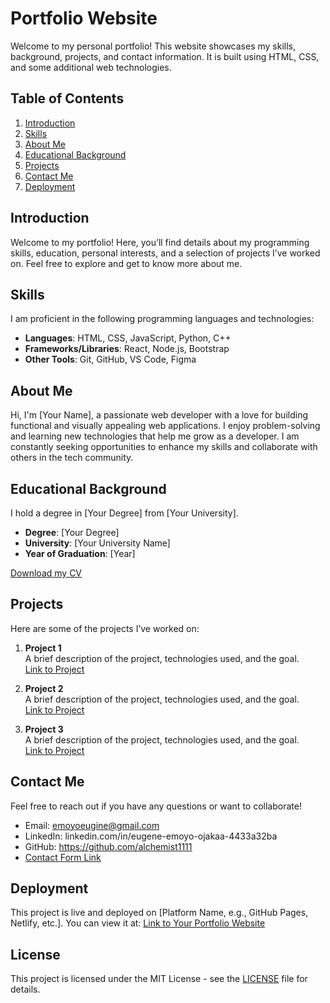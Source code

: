 # Portfolio Website

Welcome to my personal portfolio! This website showcases my skills, background, projects, and contact information. It is built using HTML, CSS, and some additional web technologies.

## Table of Contents
1. [Introduction](#introduction)
2. [Skills](#skills)
3. [About Me](#about-me)
4. [Educational Background](#educational-background)
5. [Projects](#projects)
6. [Contact Me](#contact-me)
7. [Deployment](#deployment)

## Introduction
Welcome to my portfolio! Here, you’ll find details about my programming skills, education, personal interests, and a selection of projects I’ve worked on. Feel free to explore and get to know more about me.

## Skills
I am proficient in the following programming languages and technologies:
- **Languages**: HTML, CSS, JavaScript, Python, C++
- **Frameworks/Libraries**: React, Node.js, Bootstrap
- **Other Tools**: Git, GitHub, VS Code, Figma

## About Me
Hi, I'm [Your Name], a passionate web developer with a love for building functional and visually appealing web applications. I enjoy problem-solving and learning new technologies that help me grow as a developer. I am constantly seeking opportunities to enhance my skills and collaborate with others in the tech community.

## Educational Background
I hold a degree in [Your Degree] from [Your University].
- **Degree**: [Your Degree]
- **University**: [Your University Name]
- **Year of Graduation**: [Year]

[Download my CV](path_to_your_cv.pdf)

## Projects
Here are some of the projects I’ve worked on:
1. **Project 1**  
   A brief description of the project, technologies used, and the goal.  
   [Link to Project](#)

2. **Project 2**  
   A brief description of the project, technologies used, and the goal.  
   [Link to Project](#)

3. **Project 3**  
   A brief description of the project, technologies used, and the goal.  
   [Link to Project](#)

## Contact Me
Feel free to reach out if you have any questions or want to collaborate!
- Email: emoyoeugine@gmail.com
- LinkedIn: linkedin.com/in/eugene-emoyo-ojakaa-4433a32ba
- GitHub: https://github.com/alchemist1111
- [Contact Form Link](#)

## Deployment
This project is live and deployed on [Platform Name, e.g., GitHub Pages, Netlify, etc.]. You can view it at: [Link to Your Portfolio Website](#)

## License
This project is licensed under the MIT License - see the [LICENSE](LICENSE) file for details.
